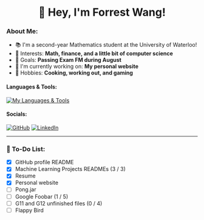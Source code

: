 # <div align="center"> 👋 Hey, I'm Forrest Wang! </div>  

### About Me:

- 📚 I'm a second-year Mathematics student at the University of Waterloo!
- 🧠 Interests: **Math, finance, and a little bit of computer science**
- 🎯 Goals: **Passing Exam FM during August**
- 🔭 I'm currently working on: **My personal website**
- 🍣 Hobbies: **Cooking, working out, and gaming**

#### Languages & Tools:

[![My Languages & Tools](https://skillicons.dev/icons?i=idea,py,java)](https://skillicons.dev)


#### Socials:

[![GitHub](https://skillicons.dev/icons?i=github)](https://github.com/forrestywang)
[![LinkedIn](https://skillicons.dev/icons?i=linkedin)](https://www.linkedin.com/in/forrestywang/)

---

### 🚧 To-Do List:

- [x] GitHub profile README
- [x] Machine Learning Projects READMEs (3 / 3)
- [x] Resume
- [x] Personal website
- [ ] Pong.jar
- [ ] Google Foobar (1 / 5)
- [ ] G11 and G12 unfinished files (0 / 4)
- [ ] Flappy Bird
